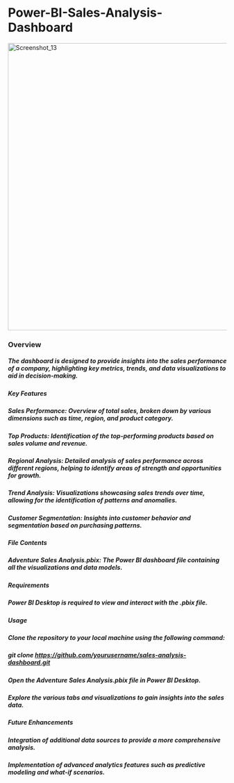 # Power-BI-Sales-Analysis-Dashboard
<img width="662" alt="Screenshot_13" src="https://github.com/user-attachments/assets/4552daa4-4011-42a9-988a-f970f46d7f6c">

### Overview
##### The dashboard is designed to provide insights into the sales performance of a company, highlighting key metrics, trends, and data visualizations to aid in decision-making.

##### Key Features

##### Sales Performance: Overview of total sales, broken down by various dimensions such as time, region, and product category.
##### Top Products: Identification of the top-performing products based on sales volume and revenue.
##### Regional Analysis: Detailed analysis of sales performance across different regions, helping to identify areas of strength and opportunities for growth.
##### Trend Analysis: Visualizations showcasing sales trends over time, allowing for the identification of patterns and anomalies.
##### Customer Segmentation: Insights into customer behavior and segmentation based on purchasing patterns.

##### File Contents
##### Adventure Sales Analysis.pbix: The Power BI dashboard file containing all the visualizations and data models.

##### Requirements
##### Power BI Desktop is required to view and interact with the .pbix file.

##### Usage
##### Clone the repository to your local machine using the following command:

##### git clone https://github.com/yourusername/sales-analysis-dashboard.git
##### Open the Adventure Sales Analysis.pbix file in Power BI Desktop.

##### Explore the various tabs and visualizations to gain insights into the sales data.

##### Future Enhancements
##### Integration of additional data sources to provide a more comprehensive analysis.
##### Implementation of advanced analytics features such as predictive modeling and what-if scenarios.
